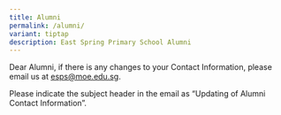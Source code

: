 ```yaml
---
title: Alumni
permalink: /alumni/
variant: tiptap
description: East Spring Primary School Alumni
---
```

<p>Dear Alumni, if there is any changes to your Contact Information, please
email us at <a href="mailto:esps@moe.edu.sg" rel="noopener noreferrer nofollow" target="_blank"><u>esps@moe.edu.sg</u></a>.</p>
<p>Please indicate the subject header in the email as “Updating of Alumni
Contact Information”.</p>